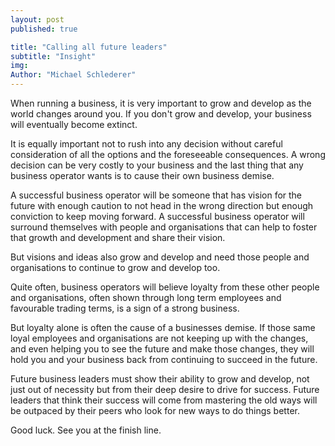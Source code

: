 ```yaml
---
layout: post
published: true

title: "Calling all future leaders"
subtitle: "Insight"
img:
Author: "Michael Schlederer"
---
```


When running a business, it is very important to grow and develop as the world changes around you. If you don't grow and develop, your business will eventually become extinct.

It is equally important not to rush into any decision without careful consideration of all the options and the foreseeable consequences. A wrong decision can be very costly to your business and the last thing that any business operator wants is to cause their own business demise.

A successful business operator will be someone that has vision for the future with enough caution to not head in the wrong direction but enough conviction to keep moving forward. A successful business operator will surround themselves with people and organisations that can help to foster that growth and development and share their vision.

But visions and ideas also grow and develop and need those people and organisations to continue to grow and develop too.

Quite often, business operators will believe loyalty from these other people and organisations, often shown through long term employees and favourable trading terms, is a sign of a strong business.

But loyalty alone is often the cause of a businesses demise. If those same loyal employees and organisations are not keeping up with the changes, and even helping you to see the future and make those changes, they will hold you and your business back from continuing to succeed in the future.

Future business leaders must show their ability to grow and develop, not just out of necessity but from their deep desire to drive for success. Future leaders that think their success will come from mastering the old ways will be outpaced by their peers who look for new ways to do things better.

Good luck. See you at the finish line.
